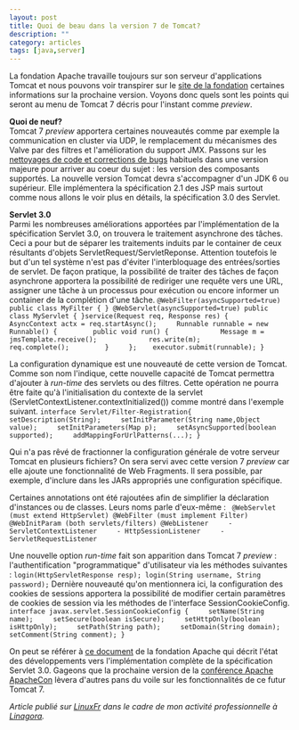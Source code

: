 ```yaml
---
layout: post
title: Quoi de beau dans la version 7 de Tomcat?
description: ""
category: articles
tags: [java,server]
---
```


La fondation Apache travaille toujours sur son serveur d'applications Tomcat et nous pouvons voir transpirer sur le [site de la fondation](http://wiki.apache.org/tomcat/TomcatVersions) certaines informations sur la prochaine version. Voyons donc quels sont les points qui seront au menu de Tomcat 7 décris pour l'instant comme *preview*.

**Quoi de neuf?**\
 Tomcat 7 *preview* apportera certaines nouveautés comme par exemple la communication en cluster via UDP, le remplacement du mécanismes des Valve par des filtres et l'amélioration du support JMX. Passons sur les [nettoyages de code et corrections de bugs](http://svn.eu.apache.org/repos/asf/tomcat/trunk/webapps/docs/changelog.xmlhttp://) habituels dans une version majeure pour arriver au coeur du sujet : les version des composants supportés. La nouvelle version Tomcat devra s'accompagner d'un JDK 6 ou supérieur. Elle implémentera la spécification 2.1 des JSP mais surtout comme nous allons le voir plus en détails, la spécification 3.0 des Servlet.

**Servlet 3.0**\
 Parmi les nombreuses améliorations apportées par l'implémentation de la spécification Servlet 3.0, on trouvera le traitement asynchrone des tâches. Ceci a pour but de séparer les traitements induits par le container de ceux résultants d'objets ServletRequest/ServletReponse. Attention toutefois le but d'un tel système n'est pas d'éviter l'interbloquage des entrées/sorties de servlet. De façon pratique, la possibilité de traiter des tâches de façon asynchrone apportera la possibilité de rediriger une requête vers une URL, assigner une tâche à un processus pour exécution ou encore informer un container de la complétion d'une tâche. `@WebFilter(asyncSupported=true) public class MyFilter { } @WebServlet(asyncSupported=true) public class MyServlet { }service(Request req, Response res) {     AsyncContext actx = req.startAsync();     Runnable runnable = new Runnable() {         public void run() {             Message m = jmsTemplate.receive();             res.write(m);             req.complete();         }     };    executor.submit(runnable); }`

La configuration dynamique est une nouveauté de cette version de Tomcat. Comme son nom l'indique, cette nouvelle capacité de Tomcat permettra d'ajouter à *run-time* des servlets ou des filtres. Cette opération ne pourra être faite qu'à l'initialisation du contexte de la servlet (ServletContextListener.contextInitialized()) comme montré dans l'exemple suivant. `interface Servlet/Filter-Registration{     setDescription(String);     setInitParameter(String name,Object value);     setInitParameters(Map p);     setAsyncSupported(boolean supported);     addMappingForUrlPatterns(...); }`

Qui n'a pas rêvé de fractionner la configuration générale de votre serveur Tomcat en plusieurs fichiers? On sera servi avec cette version 7 *preview* car elle ajoute une fonctionnalité de Web Fragments. Il sera possible, par exemple, d'inclure dans les JARs appropriés une configuration spécifique.

Certaines annotations ont été rajoutées afin de simplifier la déclaration d'instances ou de classes. Leurs noms parle d'eux-même : ` @WebServlet (must extend HttpServlet) @WebFilter (must implement Filter) @WebInitParam (both servlets/filters) @WebListener     - ServletContextListener     - HttpSessionListener     - ServletRequestListener`

Une nouvelle option *run-time* fait son apparition dans Tomcat 7 *preview* : l'authentification "programmatique" d'utilisateur via les méthodes suivantes : `login(HttpServletResponse resp); login(String username, String password);` Dernière nouveauté qu'on mentionnera ici, la configuration des cookies de sessions apportera la possibilité de modifier certain paramètres de cookies de session via les méthodes de l'interface SessionCookieConfig. `interface javax.servlet.SessionCookieConfig {     setName(String name);     setSecure(boolean isSecure);     setHttpOnly(boolean isHttpOnly);     setPath(String path);     setDomain(String domain);     setComment(String comment); }`

On peut se référer à [ce document](http://svn.apache.org/repos/asf/tomcat/trunk/TOMCAT-7-RELEASE-PLAN.txt) de la fondation Apache qui décrit l'état des développements vers l'implémentation complète de la spécification Servlet 3.0. Gageons que la prochaine version de la [conférence Apache ApacheCon](http://www.us.apachecon.com/c/acus2009/schedule#tomcat) lèvera d'autres pans du voile sur les fonctionnalités de ce futur Tomcat 7.

*Article publié sur [LinuxFr](http://linuxfr.org/~galaux/) dans le cadre de mon activité professionnelle à [Linagora](http://linagora.com/).*


